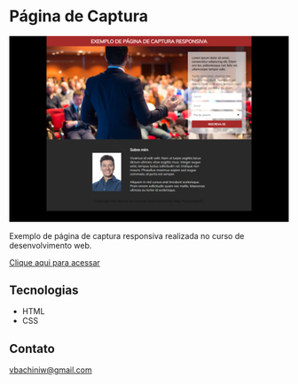 # Página de Captura 

![preview](./.github/preview.png)

Exemplo de página de captura responsiva realizada no curso de desenvolvimento web.

[Clique aqui para acessar](https://vitorbachini.github.io/javascript/pagina-de-captura/)

## Tecnologias

- HTML
- CSS

## Contato

vbachiniw@gmail.com